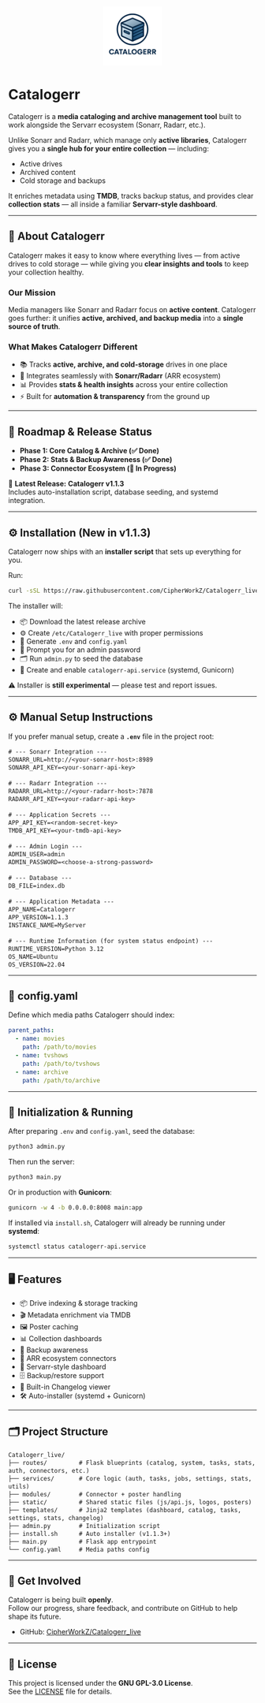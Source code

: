 <p align="center">
  <img src="https://github.com/CipherWorkZ/Catalogerr_live/blob/main/static/logo/logo.png" alt="Catalogerr Logo" width="120"/>
</p>

# Catalogerr

Catalogerr is a **media cataloging and archive management tool** built to work alongside the Servarr ecosystem (Sonarr, Radarr, etc.).

Unlike Sonarr and Radarr, which manage only **active libraries**, Catalogerr gives you a **single hub for your entire collection** — including:
- Active drives
- Archived content
- Cold storage and backups

It enriches metadata using **TMDB**, tracks backup status, and provides clear **collection stats** — all inside a familiar **Servarr-style dashboard**.

---

## 🌟 About Catalogerr

Catalogerr makes it easy to know where everything lives — from active drives to cold storage — while giving you **clear insights and tools** to keep your collection healthy.

### Our Mission
Media managers like Sonarr and Radarr focus on **active content**. Catalogerr goes further:
it unifies **active, archived, and backup media** into a **single source of truth**.

### What Makes Catalogerr Different
- 📚 Tracks **active, archive, and cold-storage** drives in one place
- 🔗 Integrates seamlessly with **Sonarr/Radarr** (ARR ecosystem)
- 📊 Provides **stats & health insights** across your entire collection
- ⚡ Built for **automation & transparency** from the ground up

---

## 🚀 Roadmap & Release Status

- **Phase 1: Core Catalog & Archive (✅ Done)**  
- **Phase 2: Stats & Backup Awareness (✅ Done)**  
- **Phase 3: Connector Ecosystem (🚧 In Progress)**  

🎉 **Latest Release:** **Catalogerr v1.1.3**  
Includes auto-installation script, database seeding, and systemd integration.

---

## ⚙️ Installation (New in v1.1.3)

Catalogerr now ships with an **installer script** that sets up everything for you.  

Run:

```bash
curl -sSL https://raw.githubusercontent.com/CipherWorkZ/Catalogerr_live/main/install.sh | bash
```

The installer will:
- 📦 Download the latest release archive
- ⚙️ Create `/etc/Catalogerr_live` with proper permissions
- 📝 Generate `.env` and `config.yaml`
- 🔑 Prompt you for an admin password
- 🗂️ Run `admin.py` to seed the database
- 🔄 Create and enable `catalogerr-api.service` (systemd, Gunicorn)

⚠️ Installer is **still experimental** — please test and report issues.

---

## ⚙️ Manual Setup Instructions

If you prefer manual setup, create a **`.env`** file in the project root:

```env
# --- Sonarr Integration ---
SONARR_URL=http://<your-sonarr-host>:8989
SONARR_API_KEY=<your-sonarr-api-key>

# --- Radarr Integration ---
RADARR_URL=http://<your-radarr-host>:7878
RADARR_API_KEY=<your-radarr-api-key>

# --- Application Secrets ---
APP_API_KEY=<random-secret-key>
TMDB_API_KEY=<your-tmdb-api-key>

# --- Admin Login ---
ADMIN_USER=admin
ADMIN_PASSWORD=<choose-a-strong-password>

# --- Database ---
DB_FILE=index.db

# --- Application Metadata ---
APP_NAME=Catalogerr
APP_VERSION=1.1.3
INSTANCE_NAME=MyServer

# --- Runtime Information (for system status endpoint) ---
RUNTIME_VERSION=Python 3.12
OS_NAME=Ubuntu
OS_VERSION=22.04
```

---

## 📂 config.yaml

Define which media paths Catalogerr should index:

```yaml
parent_paths:
  - name: movies
    path: /path/to/movies
  - name: tvshows
    path: /path/to/tvshows
  - name: archive
    path: /path/to/archive
```

---

## 🚀 Initialization & Running

After preparing `.env` and `config.yaml`, seed the database:

```bash
python3 admin.py
```

Then run the server:

```bash
python3 main.py
```

Or in production with **Gunicorn**:

```bash
gunicorn -w 4 -b 0.0.0.0:8008 main:app
```

If installed via `install.sh`, Catalogerr will already be running under **systemd**:
```bash
systemctl status catalogerr-api.service
```

---

## 🖥️ Features

- 📦 Drive indexing & storage tracking
- 🎬 Metadata enrichment via TMDB
- 🖼️ Poster caching
- 📊 Collection dashboards
- 💾 Backup awareness
- 🔌 ARR ecosystem connectors
- 📑 Servarr-style dashboard
- 🗄️ Backup/restore support
- 📜 Built-in Changelog viewer
- 🛠️ Auto-installer (systemd + Gunicorn)

---

## 🗂️ Project Structure

```
Catalogerr_live/
├── routes/         # Flask blueprints (catalog, system, tasks, stats, auth, connectors, etc.)
├── services/       # Core logic (auth, tasks, jobs, settings, stats, utils)
├── modules/        # Connector + poster handling
├── static/         # Shared static files (js/api.js, logos, posters)
├── templates/      # Jinja2 templates (dashboard, catalog, tasks, settings, stats, changelog)
├── admin.py        # Initialization script
├── install.sh      # Auto installer (v1.1.3+)
├── main.py         # Flask app entrypoint
└── config.yaml     # Media paths config
```

---

## 🤝 Get Involved

Catalogerr is being built **openly**.  
Follow our progress, share feedback, and contribute on GitHub to help shape its future.  

- GitHub: [CipherWorkZ/Catalogerr_live](https://github.com/CipherWorkZ/Catalogerr_live)

---

## 📄 License

This project is licensed under the **GNU GPL-3.0 License**.  
See the [LICENSE](LICENSE) file for details.
